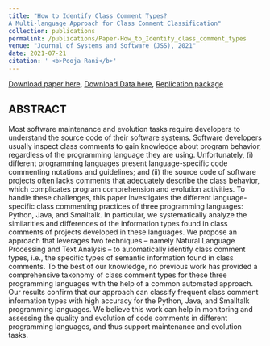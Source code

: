 ```yaml
---
title: "How to Identify Class Comment Types?
A Multi-language Approach for Class Comment Classification"
collection: publications
permalink: /publications/Paper-How_to_Identify_class_comment_types
venue: "Journal of Systems and Software (JSS), 2021"
date: 2021-07-21
citation: ' <b>Pooja Rani</b>'
---
```


[Download paper here](https://arxiv.org/abs/2107.04521), 
[Download Data here](10.5281/zenodo.4311839), 
[Replication package](https://github.com/poojaruhal/RP-class-comment-classification)

## ABSTRACT
Most software maintenance and evolution tasks require developers to understand the source code of their software systems. Software developers usually inspect class comments to gain knowledge about program behavior, regardless of the programming language they are using. Unfortunately, (i) different programming languages present language-specific code commenting notations and guidelines; and (ii) the source code of software projects often lacks comments that adequately describe the class behavior, which complicates program comprehension and evolution activities. 
To handle these challenges, this paper investigates the different language-specific class commenting practices of three programming languages: Python, Java, and Smalltalk. In particular, we systematically analyze the similarities and differences of the information types found in class comments of projects developed in these languages. 
We propose an approach that leverages two techniques – namely Natural Language Processing and Text Analysis – to automatically identify class comment types, i.e., the specific types of semantic information found in class comments. To the best of our knowledge, no previous work has provided a comprehensive taxonomy of class comment types for these three programming languages with the help of a common automated approach. Our results confirm that our approach can classify frequent class comment information types with high accuracy for the Python, Java, and Smalltalk programming languages. 
We believe this work can help in monitoring and assessing the quality and evolution of code comments in different programming languages, and thus support maintenance and evolution tasks.

